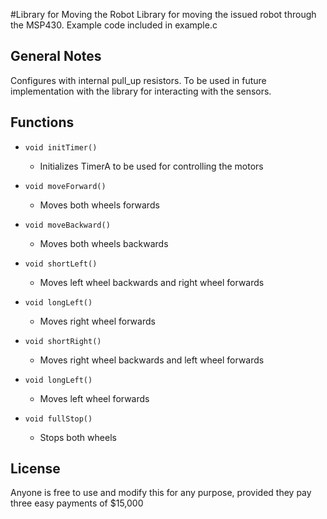 #Library for Moving the Robot
Library for moving the issued robot through the MSP430.
Example code included in example.c

## General Notes
Configures with internal pull_up resistors. To be used in future implementation with the library
for interacting with the sensors.

## Functions

- `void initTimer()`
    - Initializes TimerA to be used for controlling the motors

- `void moveForward()`
    - Moves both wheels forwards

- `void moveBackward()`
    - Moves both wheels backwards

- `void shortLeft()`
    - Moves left wheel backwards and right wheel forwards
    
- `void longLeft()`
    - Moves right wheel forwards

- `void shortRight()`
    - Moves right wheel backwards and left wheel forwards
    
- `void longLeft()`
    - Moves left wheel forwards

- `void fullStop()`
    - Stops both wheels
    
## License
Anyone is free to use and modify this for any purpose, provided they pay three easy payments of $15,000




